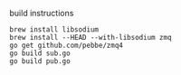 build instructions

    brew install libsodium
    brew install --HEAD --with-libsodium zmq
    go get github.com/pebbe/zmq4
    go build sub.go
    go build pub.go
